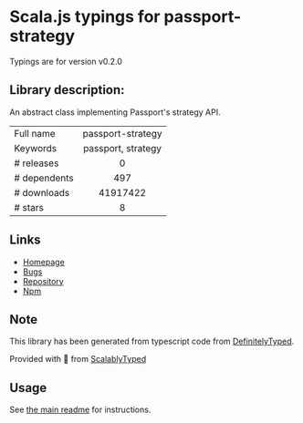 
# Scala.js typings for passport-strategy

Typings are for version v0.2.0

## Library description:
An abstract class implementing Passport's strategy API.

|                    |                 |
| ------------------ | :-------------: |
| Full name          | passport-strategy |
| Keywords           | passport, strategy |
| # releases         | 0 |
| # dependents       | 497 |
| # downloads        | 41917422 |
| # stars            | 8 |

## Links
- [Homepage](https://github.com/jaredhanson/passport-strategy#readme)
- [Bugs](http://github.com/jaredhanson/passport-strategy/issues)
- [Repository](https://github.com/jaredhanson/passport-strategy)
- [Npm](https://www.npmjs.com/package/passport-strategy)
    


## Note
This library has been generated from typescript code from [DefinitelyTyped](https://definitelytyped.org).

Provided with :purple_heart: from [ScalablyTyped](https://github.com/oyvindberg/ScalablyTyped)

## Usage
See [the main readme](../../readme.md) for instructions.


